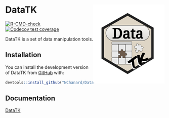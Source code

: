 
<!-- README.md is generated from README.Rmd. Please edit that file -->

# DataTK <a href='https://nchanard.github.io/DataTK/'><img src='man/figures/logo.png' align="right" /></a>

<!-- badges: start -->

[![R-CMD-check](https://github.com/NChanard/DataTK/actions/workflows/R-CMD-check.yaml/badge.svg)](https://github.com/NChanard/DataTK/actions/workflows/R-CMD-check.yaml)
[![Codecov test
coverage](https://codecov.io/gh/NChanard/DataTK/branch/master/graph/badge.svg)](https://app.codecov.io/gh/NChanard/DataTK?branch=master)
<!-- badges: end -->

DataTK is a set of data manipulation tools.

## Installation

You can install the development version of DataTK from
[GitHub](https://github.com/) with:

``` r
devtools::install_github("NChanard/DataTK")
```

## Documentation

[DataTK](https://nchanard.github.io/DataTK/)

